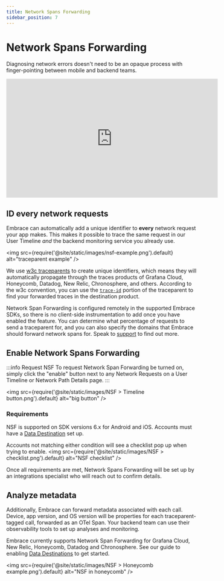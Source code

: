 ```yaml
---
title: Network Spans Forwarding
sidebar_position: 7
---
```


# Network Spans Forwarding

Diagnosing network errors doesn't need to be an opaque process with finger-pointing between mobile and backend teams.

<div>
    <iframe width="560" height="315" src="https://www.youtube.com/embed/jJVlc8F89Qo?si=-udHrlujEMiTsOuV" title="YouTube video player" frameborder="0" allow="accelerometer; autoplay; clipboard-write; encrypted-media; gyroscope; picture-in-picture; web-share" referrerpolicy="strict-origin-when-cross-origin" allowfullscreen></iframe>
</div>

## ID every network requests
Embrace can automatically add a unique identifier to **every** network request your app makes.  This makes it possible to trace the same request in our User Timeline *and* the backend monitoring service you already use.

<img src={require('@site/static/images/nsf-example.png').default} alt="traceparent example" />

We use [w3c traceparents](https://www.w3.org/TR/trace-context-1/#traceparent-header) to create unique identifiers, which means they will automatically propagate through the traces products of Grafana Cloud, Honeycomb, Datadog, New Relic, Chronosphere, and others. 
According to the w3c convention, you can use the [`trace-id`](https://www.w3.org/TR/trace-context-1/#examples-of-http-traceparent-headers) portion of the traceparent to find your forwarded traces in the destination product.

Network Span Forwarding is configured remotely in the supported Embrace SDKs, so there is no client-side instrumentation to add once you have enabled the feature. You can determine what percentage of requests to send a traceparent for, and you can also specify the domains that Embrace should forward network spans for. Speak to [support](mailto:support@embrace.com) to find out more.

## Enable Network Spans Forwarding
:::info Request NSF
To request Network Span Forwarding be turned on, simply click the "enable" button next to any Network Requests on a User Timeline or Network Path Details page.
:::

<img src={require('@site/static/images/NSF > Timeline button.png').default} alt="big button" />

### Requirements
NSF is supported on SDK versions 6.x for Android and iOS.
Accounts must have a [Data Destination](/data-destinations/) set up.

Accounts not matching either condition will see a checklist pop up when trying to enable.
<img src={require('@site/static/images/NSF > checklist.png').default} alt="NSF checklist" />



Once all requirements are met, Network Spans Forwarding will be set up by an integrations specialist who will reach out to confirm details.


## Analyze metadata

Additionally, Embrace can forward metadata associated with each call.  Device, app version, and OS version will be properties for each traceparent-tagged call, forwarded as an OTel Span.  Your backend team can use their observability tools to set up analyses and monitoring.

Embrace currently supports Network Span Forwarding for Grafana Cloud, New Relic, Honeycomb, Datadog and Chronosphere.  See our guide to enabling [Data Destinations](/data-destinations/) to get started.


<img src={require('@site/static/images/NSF > Honeycomb example.png').default} alt="NSF in honeycomb" />
